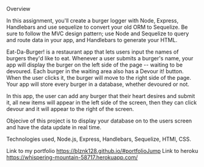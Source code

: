 Overview

In this assignment, you'll create a burger logger with  Node, Express, Handlebars and use sequelize to convert your old ORM to Sequelize. Be sure to follow the MVC design pattern; use Node and Sequelize to query and route data in your app, and Handlebars to generate your HTML.

Eat-Da-Burger! is a restaurant app that lets users input the names of burgers they'd like to eat.
Whenever a user submits a burger's name, your app will display the burger on the left side of the page -- waiting to be devoured.
Each burger in the waiting area also has a Devour it! button. When the user clicks it, the burger will move to the right side of the page.
Your app will store every burger in a database, whether devoured or not.

In this app, the user can add any burger that their heart desires and submit it, all new items will appear in the left side of the screen, then they can click devour and it will appear to the right of the screen.

Objecive of this project is to display your database on to the users screen and have the data update in real time.

Technologies used, Node.js, Express, Handlebars, Sequelize, HTMl, CSS.

Link to my portfolio https://blznk128.github.io/#portfolioJump
Link to heroku https://whispering-mountain-58717.herokuapp.com/
